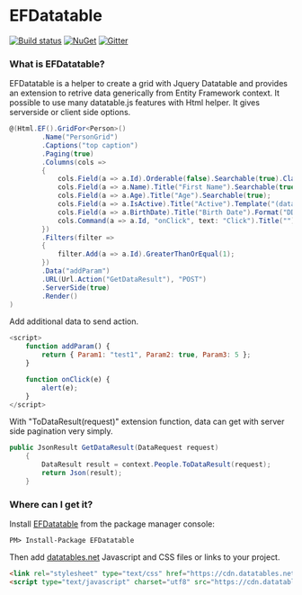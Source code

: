 # EFDatatable
[![Build status](https://ci.appveyor.com/api/projects/status/jbdovlrhbm7041jd/branch/master?svg=true)](https://ci.appveyor.com/project/ekondur/efdatatable/branch/master)
[![NuGet](http://img.shields.io/nuget/v/EFDatatable.svg)](https://www.nuget.org/packages/EFDatatable/)
[![Gitter](https://badges.gitter.im/EFDatatable/community.svg)](https://gitter.im/EFDatatable/community?utm_source=badge&utm_medium=badge&utm_campaign=pr-badge)
### What is EFDatatable?
EFDatatable is a helper to create a grid with Jquery Datatable and provides an extension to retrive data generically from Entity Framework context. It possible to use many datatable.js features with Html helper. It gives serverside or client side options.

```csharp
@(Html.EF().GridFor<Person>()
        .Name("PersonGrid")
        .Captions("top caption")
        .Paging(true)
        .Columns(cols =>
        {
            cols.Field(a => a.Id).Orderable(false).Searchable(true).Class("text-danger");
            cols.Field(a => a.Name).Title("First Name").Searchable(true);
            cols.Field(a => a.Age).Title("Age").Searchable(true);
            cols.Field(a => a.IsActive).Title("Active").Template("(data === true) ? '<span class=\"glyphicon glyphicon-ok\"></span>' : '<span class=\"glyphicon glyphicon-remove\"></span>'");
            cols.Field(a => a.BirthDate).Title("Birth Date").Format("DD-MMM-Y");
            cols.Command(a => a.Id, "onClick", text: "Click").Title("");
        })
        .Filters(filter =>
        {
            filter.Add(a => a.Id).GreaterThanOrEqual(1);
        })
        .Data("addParam")
        .URL(Url.Action("GetDataResult"), "POST")
        .ServerSide(true)
        .Render()
)
```
Add additional data to send action.
```javascript
<script>
    function addParam() {
        return { Param1: "test1", Param2: true, Param3: 5 };
    }

    function onClick(e) {
        alert(e);
    }
</script>
```
With "ToDataResult(request)" extension function, data can get with server side pagination very simply.
```csharp
public JsonResult GetDataResult(DataRequest request)
    {
        DataResult result = context.People.ToDataResult(request);
        return Json(result);
    }
```
### Where can I get it?
Install [EFDatatable](https://www.nuget.org/packages/EFDatatable/) from the package manager console:

```
PM> Install-Package EFDatatable
```

Then add [datatables.net](https://datatables.net/) Javascript and CSS files or links to your project. 

```html
<link rel="stylesheet" type="text/css" href="https://cdn.datatables.net/1.10.19/css/jquery.dataTables.css">
<script type="text/javascript" charset="utf8" src="https://cdn.datatables.net/1.10.19/js/jquery.dataTables.js"></script>
```
